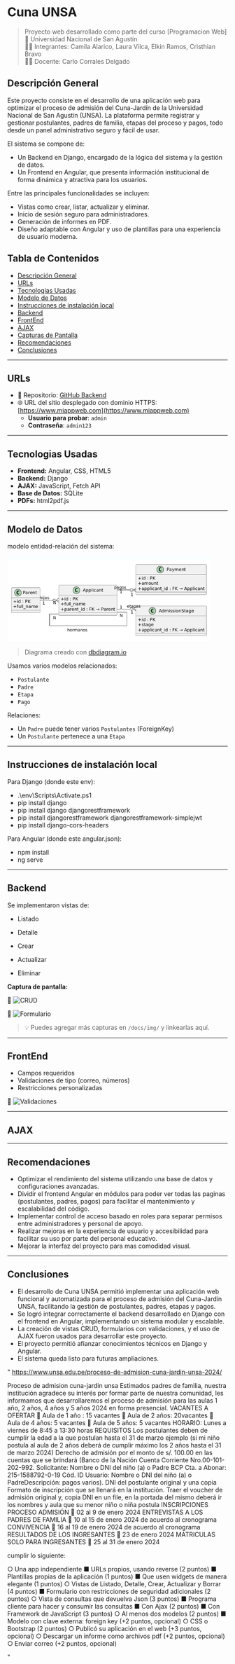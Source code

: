 # Cuna UNSA

> Proyecto web desarrollado como parte del curso [Programacion Web]  
> 🏫 Universidad Nacional de San Agustín  
> 👩‍💻 Integrantes: Camila Alarico, Laura Vilca, Elkin Ramos, Cristhian Bravo  
> 👨‍🏫 Docente: Carlo Corrales Delgado

## Descripción General
Este proyecto consiste en el desarrollo de una aplicación web para optimizar el proceso de admisión del Cuna-Jardín de la Universidad Nacional de San Agustín (UNSA). La plataforma permite registrar y gestionar postulantes, padres de familia, etapas del proceso y pagos, todo desde un panel administrativo seguro y fácil de usar.

El sistema se compone de:
- Un Backend en Django, encargado de la lógica del sistema y la gestión de datos.
- Un Frontend en Angular, que presenta información institucional de forma dinámica y atractiva para los usuarios.

Entre las principales funcionalidades se incluyen:
- Vistas como crear, listar, actualizar y eliminar.
- Inicio de sesión seguro para administradores.
- Generación de informes en PDF.
- Diseño adaptable con Angular y uso de plantillas para una experiencia de usuario moderna.

## Tabla de Contenidos
- [Descripción General](#descripción-general)
- [URLs](#urls)
- [Tecnologias Usadas](#tecnologias_usadas)
- [Modelo de Datos](#modelo-de-datos)
- [Instrucciones de instalación local](#instrucciones)
- [Backend](#backend)
- [FrontEnd](#frontend)
- [AJAX](#ajax)
- [Capturas de Pantalla](#capturas-de-pantalla)
- [Recomendaciones](#recomendaciones)
- [Conclusiones](#conclusiones)

---

## URLs

- 🔗 Repositorio: [GitHub Backend]([https://github.com/usuario/proyecto-backend](https://github.com/Camila-Alarico/PW2---Trabajo-Final.git))
- 🌐 URL del sitio desplegado con dominio HTTPS: [https://www.miappweb.com](https://www.miappweb.com)
  - **Usuario para probar**: `admin`  
  - **Contraseña**: `admin123`

---

## Tecnologias Usadas
- **Frontend:** Angular, CSS, HTML5
- **Backend:** Django
- **AJAX:** JavaScript, Fetch API
- **Base de Datos:** SQLite
- **PDFs:** html2pdf.js

---

## Modelo de Datos

modelo entidad-relación del sistema:

![Modelo de Datos](docs/modelo_datos.PNG)
> Diagrama creado con [dbdiagram.io](https://dbdiagram.io)

Usamos varios modelos relacionados:

- `Postulante`
- `Padre`
- `Etapa`
- `Pago`

Relaciones:
- Un `Padre` puede tener varios `Postulantes` (ForeignKey)
- Un `Postulante` pertenece a una `Etapa`

---
    
## Instrucciones de instalación local

Para Django (donde este env): 
- .\env\Scripts\Activate.ps1
- pip install django
- pip install django djangorestframework
- pip install djangorestframework djangorestframework-simplejwt
- pip install django-cors-headers

Para Angular (donde este angular.json):
- npm install
- ng serve


---

## Backend

Se implementaron vistas de:
- Listado
   
- Detalle
  
- Crear
  
- Actualizar
  
- Eliminar 

**Captura de pantalla:**

📸 ![CRUD](docs/img/crud_listado.png)

📸 ![Formulario](docs/img/formulario_crear.png)

> 💡 Puedes agregar más capturas en `/docs/img/` y linkearlas aquí.

---

## FrontEnd

- Campos requeridos
- Validaciones de tipo (correo, números)
- Restricciones personalizadas

📸 ![Validaciones](docs/img/formulario_validaciones.png)

---

## AJAX



---

## Recomendaciones
- Optimizar el rendimiento del sistema utilizando una base de datos y configuraciones avanzadas.
- Dividir el frontend Angular en módulos para poder ver todas las paginas (postulantes, padres, pagos) para facilitar el mantenimiento y escalabilidad del código.
- Implementar control de acceso basado en roles para separar permisos entre administradores y personal de apoyo.
- Realizar mejoras en la experiencia de usuario y accesibilidad para facilitar su uso por parte del personal educativo.
- Mejorar la interfaz del proyecto para mas comodidad visual.

---

## Conclusiones
- El desarrollo de Cuna UNSA permitió implementar una aplicación web funcional y automatizada para el proceso de admisión del Cuna-Jardín UNSA, facilitando la gestión de postulantes, padres, etapas y pagos.
- Se logró integrar correctamente el backend desarrollado en Django con el frontend en Angular, implementando un sistema modular y escalable.
- La creación de vistas CRUD, formularios con validaciones, y el uso de AJAX fueron usados para desarrollar este proyecto.
- El proyecto permitió afianzar conocimientos técnicos en Django y Angular.
- El sistema queda listo para futuras ampliaciones.





" https://www.unsa.edu.pe/proceso-de-admision-cuna-jardin-unsa-2024/

Proceso de admision cuna-jardin unsa 
Estimados padres de familia, nuestra institución agradece su interés por formar parte de nuestra comunidad, les
informamos que desarrollaremos el proceso de admisión para las aulas 1 año, 2 años, 4 años y 5 años 2024 en forma presencial.
VACANTES A OFERTAR
 Aula de 1 año : 15 vacantes  Aula de 2 años: 20vacantes  Aula de 4 años: 5 vacantes   Aula de 5 años: 5 vacantes
HORARIO: Lunes a viernes de 8:45 a 13:30 horas
REQUISITOS
Los postulantes deben de cumplir la edad a la que postulan hasta el 31 de marzo ejemplo (si mi niño postula al aula de 2 años deberá de cumplir máximo los 2 años hasta el 31 de marzo 2024)
Derecho de admisión por el monto de s/. 100.00 en las cuentas que se brindará (Banco de la Nación Cuenta Corriente Nro.00-101-202-992.
Solicitante: Nombre o DNI del niño (a) o Padre
BCP Cta. a Abonar: 215-1588792-0-19
Cód. ID Usuario: Nombre o DNI del niño (a) o PadreDescripción: pagos varios).
DNI del postulante original y una copia
Formato de inscripción que se llenará en la institución.
Traer el voucher de admisión original y, copia DNI en un file, en la portada del mismo deberá ir los nombres y aula
que su menor niño o niña postula
INSCRIPCIONES PROCESO ADMISIÓN
 02 al 9 de enero 2024
ENTREVISTAS A LOS PADRES DE FAMILIA
 10 al 15 de enero 2024 de acuerdo al cronograma
CONVIVENCIA
 16 al 19 de enero 2024 de acuerdo al cronograma
RESULTADOS DE LOS INGRESANTES
 23 de enero 2024
MATRICULAS SOLO PARA INGRESANTES
 25 al 31 de enero 2024


cumplir lo siguiente:

○	Una app independiente
■	URLs propios, usando reverse (2 puntos)
■	Plantillas propias de la aplicación (1 puntos)
■	Que usen widgets de manera elegante (1 puntos)
○	Vistas de Listado, Detalle, Crear, Actualizar y Borrar (4 puntos)
■	Formulario con restricciones de seguridad adicionales (2 puntos)
○	Vista de consultas que devuelva Json (3 puntos)
■	Programa cliente para hacer y consumir las consultas
■	Con Ajax (2 puntos)
■	Con Framework de JavaScript (3 puntos)
○	Al menos dos modelos (2 puntos)
■	Modelo con clave externa: foreign key (+2 puntos, opcional)
○	CSS o Bootstrap (2 puntos)
○	Publicó su aplicación en el web (+3 puntos, opcional)
○	Descargar un informe como archivos pdf (+2 puntos, opcional)
○	Enviar correo (+2 puntos, opcional)

" 



